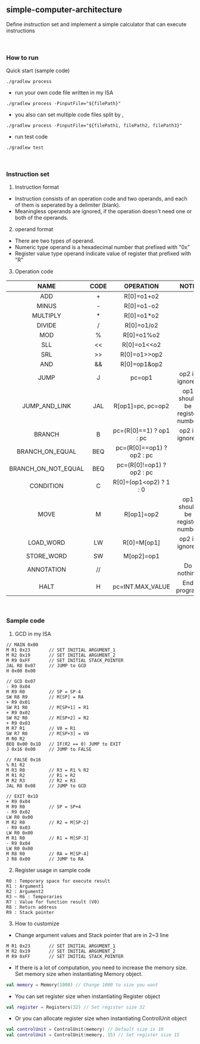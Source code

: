 ## simple-computer-architecture

Define instruction set and implement a simple calculator that can execute instructions 

<br>

### How to run 

Quick start (sample code)
```
./gradlew process
```

- run your own code file written in my ISA
```
./gradlew process -PinputFile="${filePath}"
```

- you also can set multiple code files split by ,
```
./gradlew process -PinputFile="${filePath1, filePath2, filePath3}"
```

- run test code
```
./gradlew test
```

<br>

### Instruction set

1. Instruction format   
- Instruction consists of an operation code and two operands, and each of them is seperated by a delimiter (blank).
- Meaningless operands are ignored, if the operation doesn't need one or both of the operands.   

2. operand format
- There are two types of operand. 
- Numeric type operand is a hexadecimal number that prefixed with "0x"
- Register value type operand indicate value of register that prefixed with "R"

3. Operation code

|NAME|CODE|OPERATION|NOTE|
|:----:|:----:|:---------:|:----:|
|ADD|+|R[0]=o1+o2||
|MINUS|-|R[0]=o1-o2||
|MULTIPLY|*|R[0]=o1*o2||
|DIVIDE|/|R[0]=o1/o2||
|MOD|%|R[0]=o1%o2||
|SLL|<<|R[0]=o1<<o2||
|SRL|>>|R[0]=o1>>op2||
|AND|&&|R[0]=op1&op2||
|JUMP|J|pc=op1|op2 is ignored|
|JUMP_AND_LINK|JAL|R[op1]=pc, pc=op2|op1 should be register number|
|BRANCH|B|pc=(R[0]==1) ? op1 : pc|op2 is ignored|
|BRANCH_ON_EQUAL|BEQ|pc=(R[0]==op1) ? op2 : pc||
|BRANCH_ON_NOT_EQUAL|BEQ|pc=(R[0]!=op1) ? op2 : pc||
|CONDITION|C|R[0]=(op1<op2) ? 1 : 0||
|MOVE|M|R[op1]=op2|op1 should be register number|
|LOAD_WORD|LW|R[0]=M[op1]|op2 is ignored|
|STORE_WORD|SW|M[op2]=op1||
|ANNOTATION|//| |Do nothing|
|HALT|H|pc=INT.MAX_VALUE|End program|

<br>

### Sample code

1. GCD in my ISA
```
// MAIN 0x00
M R1 0x23       // SET INITIAL ARGUMENT_1
M R2 0x19       // SET INITIAL ARGUMENT_2
M R9 0xFF       // SET INITIAL STACK_POINTER
JAL R8 0x07     // JUMP to GCD
H 0x00 0x00

// GCD 0x07
- R9 0x04
M R9 R0         // SP = SP-4
SW R8 R9        // M[SP] = RA 
+ R9 0x01
SW R1 R0        // M[SP+1] = R1
+ R9 0x02
SW R2 R0        // M[SP+2] = R2
+ R9 0x03
M R7 R1         // V0 = R1
SW R7 R0        // M[SP+3] = V0
M R0 R2
BEQ 0x00 0x1D   // IF(R2 == 0) JUMP to EXIT
J 0x16 0x00     // JUMP to FALSE

// FALSE 0x16
% R1 R2
M R3 R0         // R3 = R1 % R2
M R1 R2         // R1 = R2
M R2 R3         // R2 = R3
JAL R8 0x08     // JUMP to GCD

// EXIT 0x1D
+ R9 0x04
M R9 R0         // SP = SP+4
- R9 0x02
LW R0 0x00
M R2 R0         // R2 = M[SP-2]
- R9 0x03
LW R0 0x00
M R1 R0         // R1 = M[SP-3]
- R9 0x04
LW R0 0x00
M R8 R0         // RA = M[SP-4]
J R8 0x00       // JUMP to RA
```

2. Register usage in sample code
```
R0 : Temporary space for execute result   
R1 : Argument1   
R2 : Argument2   
R3 ~ R6 : Temporaries   
R7 : Value for function result (V0)   
R8 : Return address   
R9 : Stack pointer
```

3. How to customize
- Change argument values and Stack pointer that are in 2~3 line
```
M R1 0x23       // SET INITIAL ARGUMENT_1
M R2 0x19       // SET INITIAL ARGUMENT_2
M R9 0xFF       // SET INITIAL STACK_POINTER
```
- If there is a lot of computation, you need to increase the memory size. Set memory size when instantiating Memory object.
``` kotlin
val memory = Memory(1000) // Change 1000 to size you want
```
- You can set register size when instantiating Register object 
``` kotlin
val register = Registers(32) // Set register size 32
```
- Or you can allocate register size when instantiating ControlUnit object
``` kotlin
val controlUnit = ControlUnit(memory) // Default size is 10
val controlUnit = ControlUnit(memory, 15) // Set register size 15
```
